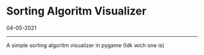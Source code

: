 # Sorting Algoritm Visualizer

04-05-2021

---

A simple sorting algoritm visualizer in pygame (Idk wich one is)
